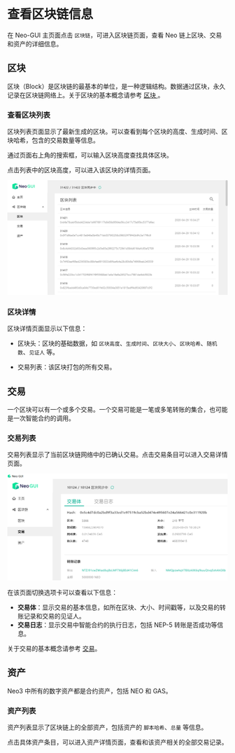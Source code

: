 # 查看区块链信息

在 Neo-GUI 主页面点击 `区块链`，可进入区块链页面，查看 Neo 链上区块、交易和资产的详细信息。

## 区块

区块（Block）是区块链的最基本的单位，是一种逻辑结构。数据通过区块，永久记录在区块链网络上。关于区块的基本概念请参考 [区块 ](../../tooldev/concept/blockchain/block.md)。

### 查看区块列表

区块列表页面显示了最新生成的区块。可以查看到每个区块的高度、生成时间、区块哈希，包含的交易数量等信息。

通过页面右上角的搜索框，可以输入区块高度查找具体区块。

点击列表中的区块高度，可以进入该区块的详情页面。

![](../assets/guiBlocks.png)

### 区块详情

区块详情页面显示以下信息：

- 区块头：区块的基础数据，如 `区块高度`、`生成时间`、`区块大小`、`区块哈希`、`随机数`、`见证人` 等。

- 交易列表：该区块打包的所有交易。


## 交易

一个区块可以有一个或多个交易。一个交易可能是一笔或多笔转账的集合，也可能是一次智能合约的调用。

### 交易列表

交易列表显示了当前区块链网络中的已确认交易。点击交易条目可以进入交易详情页面。

![](../assets/guiTransaction.png)

在该页面切换选项卡可以查看以下信息：

- **交易体**：显示交易的基本信息，如所在区块、大小、时间戳等，以及交易的转账记录和交易的见证人。
- **交易日志**：显示交易中智能合约的执行日志，包括 NEP-5 转账是否成功等信息。

关于交易的基本概念请参考 [交易](../../tooldev/transaction/transaction.md)。

## 资产

Neo3 中所有的数字资产都是合约资产，包括 NEO 和 GAS。

### 资产列表

资产列表显示了区块链上的全部资产，包括资产的 `脚本哈希`、`总量` 等信息。

点击具体资产条目，可以进入资产详情页面，查看和该资产相关的全部交易记录。

